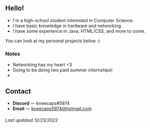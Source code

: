## **Hello!**
* I'm a high-school student interested in Computer Science.
* I have basic knowledge in hardware and networking.
* I have some experience in Java, HTML/CSS, and more to come.

You can look at my personal projects below :)

### **Notes**
* Networking has my heart <3
* Going to be doing two paid summer internships!
* 

## **Contact**
* **Discord** — kneecaps#5974
* **Email** — kneecaps5974@hotmail.com

###### Last updated 12/23/2022

